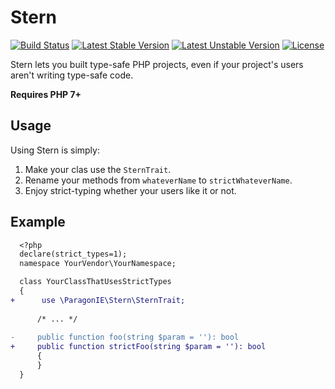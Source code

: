 # Stern

[![Build Status](https://travis-ci.org/paragonie/stern.svg?branch=master)](https://travis-ci.org/paragonie/stern)
[![Latest Stable Version](https://poser.pugx.org/paragonie/stern/v/stable)](https://packagist.org/packages/paragonie/stern)
[![Latest Unstable Version](https://poser.pugx.org/paragonie/stern/v/unstable)](https://packagist.org/packages/paragonie/stern)
[![License](https://poser.pugx.org/paragonie/stern/license)](https://packagist.org/packages/paragonie/stern)

Stern lets you built type-safe PHP projects, even if your project's users aren't writing type-safe code. 

**Requires PHP 7+**

## Usage

Using Stern is simply:

1. Make your clas use the `SternTrait`.
2. Rename your methods from `whateverName` to `strictWhateverName`.
3. Enjoy strict-typing whether your users like it or not.

## Example

```diff
  <?php
  declare(strict_types=1);
  namespace YourVendor\YourNamespace;

  class YourClassThatUsesStrictTypes
  {
+      use \ParagonIE\Stern\SternTrait;
  
      /* ... */
  
-     public function foo(string $param = ''): bool
+     public function strictFoo(string $param = ''): bool
      {
      }
  }
```
